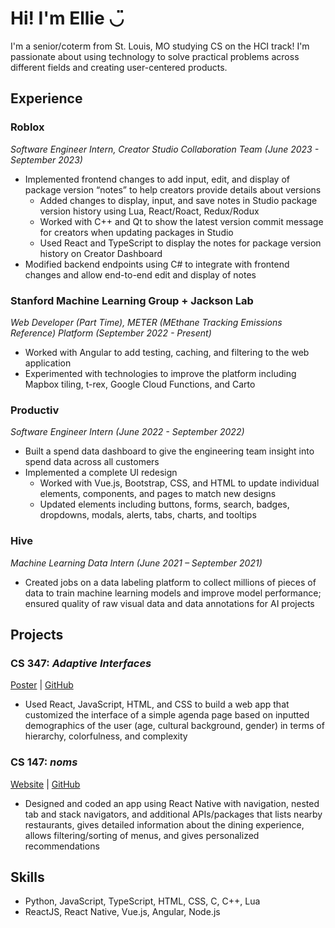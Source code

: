# Hi! I'm Ellie ◡̈

I'm a senior/coterm from St. Louis, MO studying CS on the HCI track! I'm passionate about using technology to solve practical problems across different fields and creating user-centered products.

## Experience

### Roblox
_Software Engineer Intern, Creator Studio Collaboration Team (June 2023 - September 2023)_
- Implemented frontend changes to add input, edit, and display of package version “notes” to help creators provide details about versions
  - Added changes to display, input, and save notes in Studio package version history using Lua, React/Roact, Redux/Rodux
  - Worked with C++ and Qt to show the latest version commit message for creators when updating packages in Studio
  - Used React and TypeScript to display the notes for package version history on Creator Dashboard
- Modified backend endpoints using C# to integrate with frontend changes and allow end-to-end edit and display of notes

### Stanford Machine Learning Group + Jackson Lab
_Web Developer (Part Time), METER (MEthane Tracking Emissions Reference) Platform (September 2022 - Present)_
- Worked with Angular to add testing, caching, and filtering to the web application
- Experimented with technologies to improve the platform including Mapbox tiling, t-rex, Google Cloud Functions, and Carto

### Productiv
_Software Engineer Intern (June 2022 - September 2022)_
- Built a spend data dashboard to give the engineering team insight into spend data across all customers
- Implemented a complete UI redesign
  - Worked with Vue.js, Bootstrap, CSS, and HTML to update individual elements, components, and pages to match new designs
  - Updated elements including buttons, forms, search, badges, dropdowns, modals, alerts, tabs, charts, and tooltips

### Hive
_Machine Learning Data Intern (June 2021 – September 2021)_
- Created jobs on a data labeling platform to collect millions of pieces of data to train machine learning models and improve model performance; ensured quality of raw visual data and data annotations for AI projects

## Projects

### CS 347: _Adaptive Interfaces_
[Poster](https://drive.google.com/file/d/1EexWiD8CcR70ofcSve80OZKI0RbiLcHK/view?usp=sharing) | [GitHub](https://github.com/catzhang/adaptive-interfaces)

- Used React, JavaScript, HTML, and CSS to build a web app that customized the interface of a simple agenda page based on inputted demographics of the user (age, cultural background, gender) in terms of hierarchy, colorfulness, and complexity

### CS 147: _noms_
[Website](https://hci.stanford.edu/courses/cs147/2022/wi/projects/ArtAndDigitalMedia/noms/) | [GitHub](https://github.com/syaudrey/cs47-final)

- Designed and coded an app using React Native with navigation, nested tab and stack navigators, and additional APIs/packages that lists nearby restaurants, gives detailed information about the dining experience, allows filtering/sorting of menus, and gives personalized recommendations

## Skills

- Python, JavaScript, TypeScript, HTML, CSS, C, C++, Lua
- ReactJS, React Native, Vue.js, Angular, Node.js

